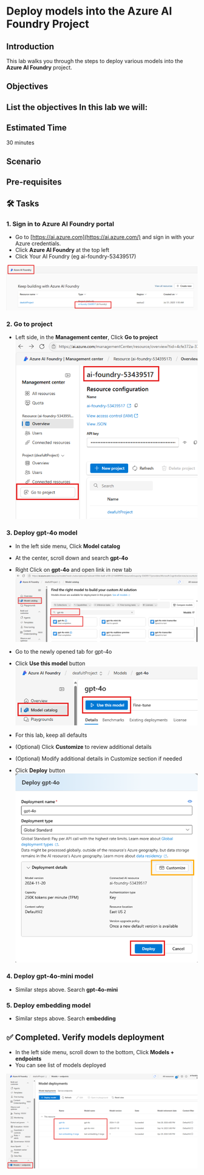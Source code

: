 # Deploy models into the Azure AI Foundry Project

## Introduction 

This lab walks you through the steps to deploy various models into the **Azure AI Foundry** project.

## Objectives 
 List the objectives
In this lab we will:
-	


## Estimated Time 

30 minutes 

## Scenario


## Pre-requisites

## 🛠️ Tasks

### 1. Sign in to Azure AI Foundry portal

- Go to [https://ai.azure.com](https://ai.azure.com/) and sign in with your Azure credentials.
- Click **Azure AI Foundry** at the top left
- Click Your AI Foundry (eg ai-foundry-53439517)

![Go to resource](images/aifoundryfromaifoundryportal.png)

### 2. Go to project

- Left side, in the **Management center**, Click **Go to project**
![Go to project](images/aifoundrygotoproject.png)

### 3. Deploy gpt-4o model

- In the left side menu, Click **Model catalog**
- At the center, scroll down and search **gpt-4o**
- Right Click on **gpt-4o** and open link in new tab
![Find gpt-4o models](images/findgpt4omodels.png)

- Go to the newly opened tab for gpt-4o
- Click **Use this model** button 
![Use this model](images/usethismodel.png)

- For this lab, keep all defaults
- (Optional) Click **Customize** to review additional details
- (Optional) Modify additional details in Customize section if needed
- Click **Deploy** button 
![Deploy gpt-4o](images/deploygpt4o.png)

### 4. Deploy gpt-4o-mini model

- Similar steps above. Search **gpt-4o-mini**


### 5. Deploy embedding model

- Similar steps above. Search **embedding**

## ✅ Completed. Verify models deployment

- In the left side menu, scroll down to the bottom, Click **Models + endpoints**
- You can see list of models deployed

![List models deployed](images/listofmodelsdeployed.png)





